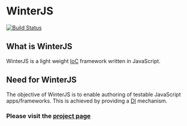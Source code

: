 # WinterJS

[![Build Status](https://travis-ci.org/vaeroon/WinterJS.png)](https://travis-ci.org/vaeroon/WinterJS)

## What is WinterJS
WinterJS is a light weight [IoC](http://en.wikipedia.org/wiki/Inversion_of_control) framework written in JavaScript.

## Need for WinterJS
The objective of WinterJS is to enable authoring of testable JavaScript apps/frameworks. This is achieved by providing a [DI](http://en.wikipedia.org/wiki/Dependency_injection) mechanism.

### Please visit the [project page](http://vaeroon.github.com/WinterJS/)
